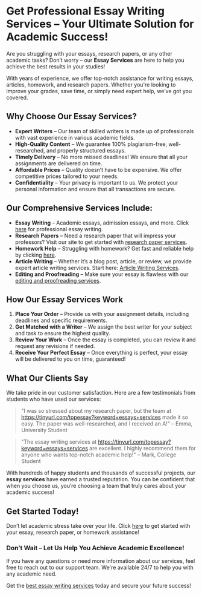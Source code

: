 # Get Professional Essay Writing Services – Your Ultimate Solution for Academic Success!

Are you struggling with your essays, research papers, or any other academic tasks? Don’t worry – our **Essay Services** are here to help you achieve the best results in your studies!

With years of experience, we offer top-notch assistance for writing essays, articles, homework, and research papers. Whether you're looking to improve your grades, save time, or simply need expert help, we’ve got you covered.

## Why Choose Our Essay Services?

- **Expert Writers** – Our team of skilled writers is made up of professionals with vast experience in various academic fields.
- **High-Quality Content** – We guarantee 100% plagiarism-free, well-researched, and properly structured essays.
- **Timely Delivery** – No more missed deadlines! We ensure that all your assignments are delivered on time.
- **Affordable Prices** – Quality doesn’t have to be expensive. We offer competitive prices tailored to your needs.
- **Confidentiality** – Your privacy is important to us. We protect your personal information and ensure that all transactions are secure.

## Our Comprehensive Services Include:

- **Essay Writing** – Academic essays, admission essays, and more. Click [here](https://tinyurl.com/topessay?keyword=essays+services) for professional essay writing.
- **Research Papers** – Need a research paper that will impress your professors? Visit our site to get started with [research paper services](https://tinyurl.com/topessay?keyword=essays+services).
- **Homework Help** – Struggling with homework? Get fast and reliable help by clicking [here](https://tinyurl.com/topessay?keyword=essays+services).
- **Article Writing** – Whether it’s a blog post, article, or review, we provide expert article writing services. Start here: [Article Writing Services](https://tinyurl.com/topessay?keyword=essays+services).
- **Editing and Proofreading** – Make sure your essay is flawless with our [editing and proofreading services](https://tinyurl.com/topessay?keyword=essays+services).

## How Our Essay Services Work

1. **Place Your Order** – Provide us with your assignment details, including deadlines and specific requirements.
2. **Get Matched with a Writer** – We assign the best writer for your subject and task to ensure the highest quality.
3. **Review Your Work** – Once the essay is completed, you can review it and request any revisions if needed.
4. **Receive Your Perfect Essay** – Once everything is perfect, your essay will be delivered to you on time, guaranteed!

## What Our Clients Say

We take pride in our customer satisfaction. Here are a few testimonials from students who have used our services:

> "I was so stressed about my research paper, but the team at https://tinyurl.com/topessay?keyword=essays+services made it so easy. The paper was well-researched, and I received an A!" – Emma, University Student

> "The essay writing services at https://tinyurl.com/topessay?keyword=essays+services are excellent. I highly recommend them for anyone who wants top-notch academic help!" – Mark, College Student

With hundreds of happy students and thousands of successful projects, our **essay services** have earned a trusted reputation. You can be confident that when you choose us, you’re choosing a team that truly cares about your academic success!

## Get Started Today!

Don’t let academic stress take over your life. Click [here](https://tinyurl.com/topessay?keyword=essays+services) to get started with your essay, research paper, or homework assistance!

### Don’t Wait – Let Us Help You Achieve Academic Excellence!

If you have any questions or need more information about our services, feel free to reach out to our support team. We're available 24/7 to help you with any academic need.

Get the [best essay writing services](https://tinyurl.com/topessay?keyword=essays+services) today and secure your future success!

